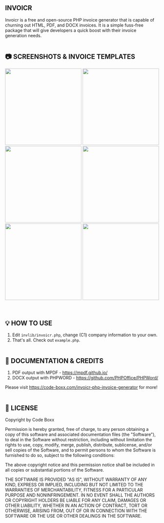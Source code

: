 ## INVOICR
Invoicr is a free and open-source PHP invoice generator that is capable of churning out HTML, PDF, and DOCX invoices. It is a simple fuss-free package that will give developers a quick boost with their invoice generation needs.
<br><br>

## :camera: SCREENSHOTS & INVOICE TEMPLATES
<p float="left">
  <img width="250" style="inline-block" src="https://code-boxx.com/wp-content/uploads/2021/11/illus-invoicr-1.png">
  <img width="250" style="inline-block" src="https://code-boxx.com/wp-content/uploads/2021/11/illus-invoicr-2.png">
  <img width="250" style="inline-block" src="https://code-boxx.com/wp-content/uploads/2021/11/illus-invoicr-3.png">
  <img width="250" style="inline-block" src="https://code-boxx.com/wp-content/uploads/2021/11/illus-invoicr-4.png">
  <img width="250" style="inline-block" src="https://code-boxx.com/wp-content/uploads/2021/11/illus-invoicr-5.png">
  <img width="250" style="inline-block" src="https://code-boxx.com/wp-content/uploads/2021/11/illus-invoicr-6.png">
</p><br>

## :bulb: HOW TO USE
1) Edit `invlib/invoicr.php`, change (C1) company information to your own.
2) That's all. Check out `example.php`.
<br><br>

## :link: DOCUMENTATION & CREDITS
1) PDF output with MPDF - https://mpdf.github.io/
2) DOCX output with PHPWORD - https://github.com/PHPOffice/PHPWord/

Please visit https://code-boxx.com/invoicr-php-invoice-generator for more!
<br><br>

## :newspaper: LICENSE
Copyright by Code Boxx

Permission is hereby granted, free of charge, to any person obtaining a copy
of this software and associated documentation files (the "Software"), to deal
in the Software without restriction, including without limitation the rights
to use, copy, modify, merge, publish, distribute, sublicense, and/or sell
copies of the Software, and to permit persons to whom the Software is
furnished to do so, subject to the following conditions:

The above copyright notice and this permission notice shall be included in all
copies or substantial portions of the Software.

THE SOFTWARE IS PROVIDED "AS IS", WITHOUT WARRANTY OF ANY KIND, EXPRESS OR
IMPLIED, INCLUDING BUT NOT LIMITED TO THE WARRANTIES OF MERCHANTABILITY,
FITNESS FOR A PARTICULAR PURPOSE AND NONINFRINGEMENT. IN NO EVENT SHALL THE
AUTHORS OR COPYRIGHT HOLDERS BE LIABLE FOR ANY CLAIM, DAMAGES OR OTHER
LIABILITY, WHETHER IN AN ACTION OF CONTRACT, TORT OR OTHERWISE, ARISING FROM,
OUT OF OR IN CONNECTION WITH THE SOFTWARE OR THE USE OR OTHER DEALINGS IN THE
SOFTWARE.
